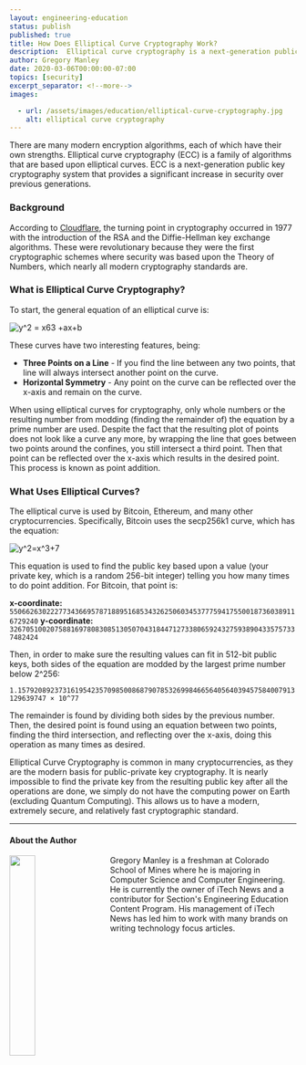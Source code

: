 ```yaml
---
layout: engineering-education
status: publish
published: true
title: How Does Elliptical Curve Cryptography Work?
description:  Elliptical curve cryptography is a next-generation public key cryptography system that provides a significant increase in security over previous generations.
author: Gregory Manley
date: 2020-03-06T00:00:00-07:00
topics: [security]
excerpt_separator: <!--more-->
images:

  - url: /assets/images/education/elliptical-curve-cryptography.jpg
    alt: elliptical curve cryptography
---
```

There are many modern encryption algorithms, each of which have their own strengths. Elliptical curve cryptography (ECC) is a family of algorithms that are based upon elliptical curves. ECC is a next-generation public key cryptography system that provides a significant increase in security over previous generations.
<!--more-->
### Background
According to [Cloudflare](https://blog.cloudflare.com/a-relatively-easy-to-understand-primer-on-elliptic-curve-cryptography/), the turning point in cryptography occurred in 1977 with the introduction of the RSA and the Diffie-Hellman key exchange algorithms. These were revolutionary because they were the first cryptographic schemes where security was based upon the Theory of Numbers, which nearly all modern cryptography standards are.

### What is Elliptical Curve Cryptography?
To start, the general equation of an elliptical curve is:

![y^2 = x63 +ax+b](https://latex.codecogs.com/gif.latex?y^2&space;=&space;x^3&space;&plus;&space;ax&plus;b)

These curves have two interesting features, being:

- **Three Points on a Line** - If you find the line between any two points, that line will always intersect another point on the curve.
- **Horizontal Symmetry** - Any point on the curve can be reflected over the x-axis and remain on the curve.

When using elliptical curves for cryptography, only whole numbers or the resulting number from modding (finding the remainder of) the equation by a prime number are used. Despite the fact that the resulting plot of points does not look like a curve any more, by wrapping the line that goes between two points around the confines, you still intersect a third point. Then that point can be reflected over the x-axis which results in the desired point. This process is known as point addition.

### What Uses Elliptical Curves?
The elliptical curve is used by Bitcoin, Ethereum, and many other cryptocurrencies. Specifically, Bitcoin uses the secp256k1 curve, which has the equation:

![y^2=x^3+7](https://latex.codecogs.com/gif.latex?y^2=x^3&plus;7)

This equation is used to find the public key based upon a value (your private key, which is a random 256-bit integer) telling you how many times to do point addition. For Bitcoin, that point is:

**x-coordinate:** `55066263022277343669578718895168534326250603453777594175500187360389116729240`
**y-coordinate:** `32670510020758816978083085130507043184471273380659243275938904335757337482424`

Then, in order to make sure the resulting values can fit in 512-bit public keys, both sides of the equation are modded by the largest prime number below 2^256:

 `1.15792089237316195423570985008687907853269984665640564039457584007913129639747 × 10^77`

The remainder is found by dividing both sides by the previous number. Then, the desired point is found using an equation between two points, finding the third intersection, and reflecting over the x-axis, doing this operation as many times as desired.

Elliptical Curve Cryptography is common in many cryptocurrencies, as they are the modern basis for public-private key cryptography. It is nearly impossible to find the private key from the resulting public key after all the operations are done, we simply do not have the computing power on Earth (excluding Quantum Computing). This allows us to have a modern, extremely secure, and relatively fast cryptographic standard.

---

#### About the Author
<img style="float: left; padding-right: 5%; margin-bottom: 10px; width:30%;" src="/assets/images/education/authors/gregory-manley.jpg">Gregory Manley is a freshman at Colorado School of Mines where he is majoring in Computer Science and Computer Engineering. He is currently the owner of iTech News and a contributor for Section's Engineering Education Content Program. His management of iTech News has led him to work with many brands on writing technology focus articles.

